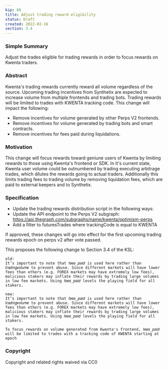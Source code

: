 ```yaml
---
kip: 66
title: Adjust trading reward eligibility
status: Draft
created: 2022-02-16
section: 3.4
---
```


### Simple Summary
Adjust the trades eligible for trading rewards in order to focus rewards on Kwenta traders.

### Abstract
Kwenta's trading rewards currently reward all volume regardless of the source. Upcoming trading incentives from Synthetix are expected to increase volume from multiple frontends and trading bots. Trading rewards will be limited to trades with KWENTA tracking code. This change will impact the following:
* Remove incentives for volume generated by other Perps V2 frontends.
* Remove incentives for volume generated by trading bots and smart contracts.
* Remove incentives for fees paid during liquidations.

### Motivation
This change will focus rewards toward geniune users of Kwenta by limiting rewards to those using Kwenta's frontend or SDK. In it's current state, Kwenta user volume could be outnumbered by trading executing arbitrage trades, which dilutes the rewards going to actual traders. Additionally this limits trading fees to trading volume by removing liquidation fees, which are paid to external keepers and to Synthetix.

### Specification
* Update the trading rewards distribution script in the following ways:
* Update the API endpoint to the Perps V2 subgraph: https://api.thegraph.com/subgraphs/name/kwenta/optimism-perps
* Add a filter to futuresTrades where trackingCode is equal to KWENTA

 If approved, these changes will go into effect for the first upcoming trading rewards epoch on perps v2 after vote passed.

This proposes the following change to Section 3.4 of the KSL:
```
old:
It’s important to note that 𝑓𝑒𝑒𝑠_𝑝𝑎𝑖𝑑 is used here rather than 𝑡𝑟𝑎𝑑𝑖𝑛𝑔𝑣𝑜𝑙𝑢𝑚𝑒 to prevent abuse. Since different markets will have lower fees than others (e.g. FOREX markets may have extremely low fees), malicious stakers may inflate their rewards by trading large volumes in low fee markets. Using 𝑓𝑒𝑒𝑠_𝑝𝑎𝑖𝑑 levels the playing field for all stakers.

new:
It’s important to note that 𝑓𝑒𝑒𝑠_𝑝𝑎𝑖𝑑 is used here rather than 𝑡𝑟𝑎𝑑𝑖𝑛𝑔𝑣𝑜𝑙𝑢𝑚𝑒 to prevent abuse. Since different markets will have lower fees than others (e.g. FOREX markets may have extremely low fees), malicious stakers may inflate their rewards by trading large volumes in low fee markets. Using 𝑓𝑒𝑒𝑠_𝑝𝑎𝑖𝑑 levels the playing field for all stakers.

To focus rewards on volume generated from Kwenta's frontend, 𝑓𝑒𝑒𝑠_𝑝𝑎𝑖𝑑 will be limited to trades with a tracking code of KWENTA starting at epoch 
```

### Copyright
Copyright and related rights waived via CC0